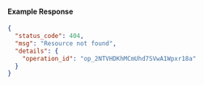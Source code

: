 
#### Example Response
```json
{
  "status_code": 404,
  "msg": "Resource not found",
  "details": {
    "operation_id": "op_2NTVHDKhMCmUhd7SVwA1Wpxr18a"
  }
}
